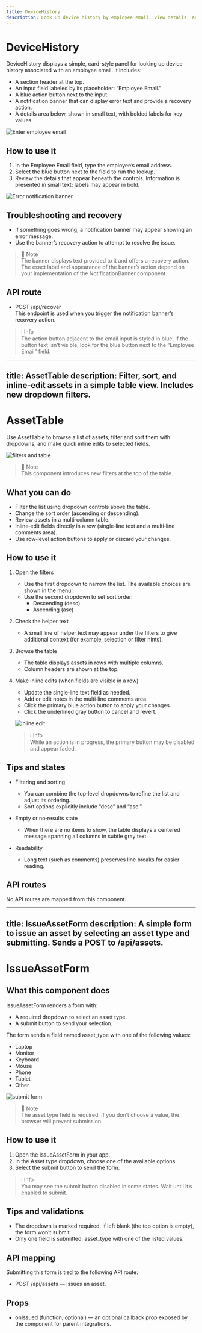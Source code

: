 ```yaml
---
title: DeviceHistory
description: Look up device history by employee email, view details, and recover from errors using a built-in notification banner.
---
```


# DeviceHistory

DeviceHistory displays a simple, card-style panel for looking up device history associated with an employee email. It includes:
- A section header at the top.
- An input field labeled by its placeholder: “Employee Email.”
- A blue action button next to the input.
- A notification banner that can display error text and provide a recovery action.
- A details area below, shown in small text, with bolded labels for key values.

![Enter employee email](device-history-enter-email.png)

## How to use it
1. In the Employee Email field, type the employee’s email address.
2. Select the blue button next to the field to run the lookup.
3. Review the details that appear beneath the controls. Information is presented in small text; labels may appear in bold.

![Error notification banner](device-history-error-banner.png)

## Troubleshooting and recovery
- If something goes wrong, a notification banner may appear showing an error message.
- Use the banner’s recovery action to attempt to resolve the issue.

> 📘 Note  
> The banner displays text provided to it and offers a recovery action. The exact label and appearance of the banner’s action depend on your implementation of the NotificationBanner component.

## API route
- POST /api/recover  
  This endpoint is used when you trigger the notification banner’s recovery action.

> ℹ️ Info  
> The action button adjacent to the email input is styled in blue. If the button text isn’t visible, look for the blue button next to the “Employee Email” field.

---
title: AssetTable
description: Filter, sort, and inline‑edit assets in a simple table view. Includes new dropdown filters.
---

# AssetTable

Use AssetTable to browse a list of assets, filter and sort them with dropdowns, and make quick inline edits to selected fields.

![filters and table](asset-table-filters.png)

> 📘 Note  
> This component introduces new filters at the top of the table.

## What you can do

- Filter the list using dropdown controls above the table.
- Change the sort order (ascending or descending).
- Review assets in a multi‑column table.
- Inline‑edit fields directly in a row (single‑line text and a multi‑line comments area).
- Use row‑level action buttons to apply or discard your changes.

## How to use it

1. Open the filters
   - Use the first dropdown to narrow the list. The available choices are shown in the menu.
   - Use the second dropdown to set sort order:
     - Descending (desc)
     - Ascending (asc)

2. Check the helper text
   - A small line of helper text may appear under the filters to give additional context (for example, selection or filter hints).

3. Browse the table
   - The table displays assets in rows with multiple columns.
   - Column headers are shown at the top.

4. Make inline edits (when fields are visible in a row)
   - Update the single‑line text field as needed.
   - Add or edit notes in the multi‑line comments area.
   - Click the primary blue action button to apply your changes.
   - Click the underlined gray button to cancel and revert.

   ![inline edit](asset-table-inline-edit.png)

   > ℹ️ Info  
   > While an action is in progress, the primary button may be disabled and appear faded.

## Tips and states

- Filtering and sorting
  - You can combine the top‑level dropdowns to refine the list and adjust its ordering.
  - Sort options explicitly include “desc” and “asc.”

- Empty or no‑results state
  - When there are no items to show, the table displays a centered message spanning all columns in subtle gray text.

- Readability
  - Long text (such as comments) preserves line breaks for easier reading.

## API routes

No API routes are mapped from this component.

---
title: IssueAssetForm
description: A simple form to issue an asset by selecting an asset type and submitting. Sends a POST to /api/assets.
---

# IssueAssetForm

## What this component does
IssueAssetForm renders a form with:
- A required dropdown to select an asset type.
- A submit button to send your selection.

The form sends a field named asset_type with one of the following values:
- Laptop
- Monitor
- Keyboard
- Mouse
- Phone
- Tablet
- Other

![submit form](submit-form.png)

> 📘 Note  
> The asset type field is required. If you don’t choose a value, the browser will prevent submission.

## How to use it
1. Open the IssueAssetForm in your app.
2. In the Asset type dropdown, choose one of the available options.
3. Select the submit button to send the form.

> ℹ️ Info  
> You may see the submit button disabled in some states. Wait until it’s enabled to submit.

## Tips and validations
- The dropdown is marked required. If left blank (the top option is empty), the form won’t submit.
- Only one field is submitted: asset_type with one of the listed values.

## API mapping
Submitting this form is tied to the following API route:
- POST /api/assets — issues an asset.

## Props
- onIssued (function, optional) — an optional callback prop exposed by the component for parent integrations.
